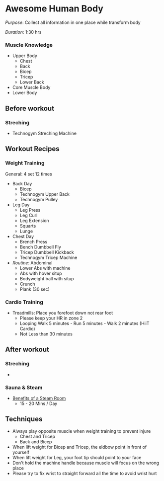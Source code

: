 # Awesome Human Body
*Purpose*: Collect all information in one place while transform body

*Duration*: 1:30 hrs

### Muscle Knowledge
* Upper Body
  * Chest 
  * Back
  * Bicep 
  * Tricep
  * Lower Back
* Core Muscle Body
* Lower Body

## Before workout
### Streching
- Technogym Streching Machine 
  
## Workout Recipes
### Weight Training 
General: 4 set 12 times
- Back Day 
  - Bicep
  - Technogym Upper Back 
  - Technogym Pulley
- Leg Day 
  - Leg Press
  - Leg Curl
  - Leg Extension
  - Squarts
  - Lunge 
- Chest Day
  - Brench Press
  - Bench Dumbbell Fly 
  - Tricep Dumbbell Kickback 
  - Technogym Tricep Machine 
- *Routine*: Abdominal 
  - Lower Abs with machine 
  - Abs with hover situp 
  - Bodyweight ball with situp
  - Crunch
  - Plank (30 sec)
  
### Cardio Training 
- Treadmills: Place you forefoot down not rear foot 
  - Please keep your HR in zone 2
  - Looping Walk 5 minutes - Run 5 minutes - Walk 2 minutes (HiiT Cardio)  
  - Not Less than 30 minutes

## After workout
### Streching
- 

### Sauna & Steam 
- [Benefits of a Steam Room](https://www.medicalnewstoday.com/articles/320314.php)
  - 15 - 20 Mins / Day

## Techniques
- Always play opposite muscle when weight training to prevent injure
  - Chest and Tricep
  - Back and Bicep
- When lift weight for Bicep and Tricep, the eldbow point in front of yourself 
- When lift weight for Leg, your foot tip should point to your face 
- Don't hold the machine handle because muscle will focus on the wrong place
- Please try to fix wrist to straight forward all the time to avoid wrist hurt
